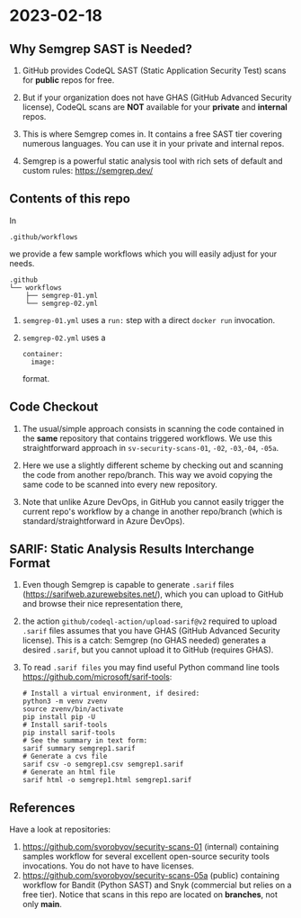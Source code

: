 # 2023-02-18

## Why Semgrep SAST is Needed?

1. GitHub provides CodeQL SAST (Static Application Security Test) 
   scans for **public** repos for free.

2. But if your organization does not have GHAS (GitHub Advanced 
   Security license), CodeQL scans are **NOT** available for your 
   **private** and **internal** repos.

3. This is where Semgrep comes in. It contains a free SAST tier
   covering numerous languages. You can use it in your private
   and internal repos.

4. Semgrep is a powerful static analysis tool with rich sets of 
   default and custom rules: https://semgrep.dev/

## Contents of this repo

In
```
.github/workflows
```
we provide a few sample workflows which you will easily adjust
for your needs.

```
.github
└── workflows
    ├── semgrep-01.yml
    └── semgrep-02.yml
```

1. `semgrep-01.yml` uses a `run:` step with a direct 
   `docker run` invocation.

2. `semgrep-02.yml` uses a
   ```
   container:
     image:
   ```
   format.


## Code Checkout

1. The usual/simple approach consists in scanning the code
   contained in the **same** repository that contains triggered
   workflows. We use this straightforward approach in 
   `sv-security-scans-01`, `-02`, `-03`,`-04`, `-05a`.

2. Here we use a slightly different scheme by checking
   out and scanning the code from another repo/branch. This way we
   avoid copying the same code to be scanned into every new
   repository.

3. Note that unlike Azure DevOps, in GitHub you cannot easily trigger
   the current repo's workflow by a change in another repo/branch
   (which is standard/straightforward in Azure DevOps).


## SARIF: Static Analysis Results Interchange Format

1. Even though Semgrep is capable to generate `.sarif` files
   (https://sarifweb.azurewebsites.net/), which you can 
   upload to GitHub and browse their nice representation there,
2. the action `github/codeql-action/upload-sarif@v2`
   required to upload `.sarif` files assumes that you have
   GHAS (GitHub Advanced Security license). This is a catch:
   Semgrep (no GHAS needed) generates a desired `.sarif`,
   but you cannot upload it to GitHub (requires GHAS).
3. To read `.sarif files` you may find useful Python 
   command line tools https://github.com/microsoft/sarif-tools:

   ```
   # Install a virtual environment, if desired:
   python3 -m venv zvenv
   source zvenv/bin/activate
   pip install pip -U
   # Install sarif-tools
   pip install sarif-tools
   # See the summary in text form:
   sarif summary semgrep1.sarif
   # Generate a cvs file
   sarif csv -o semgrep1.csv semgrep1.sarif
   # Generate an html file
   sarif html -o semgrep1.html semgrep1.sarif
   ```


## References

Have a look at repositories:

1. https://github.com/svorobyov/security-scans-01 (internal)
   containing samples workflow for several excellent open-source 
   security tools invocations. You do not have to have licenses.
2. https://github.com/svorobyov/security-scans-05a (public)
   containing workflow for Bandit (Python SAST) and Snyk
   (commercial but relies on a free tier). Notice that scans 
  in this repo are located on **branches**, not only **main**.
